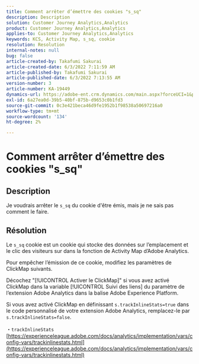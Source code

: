 ```yaml
---
title: Comment arrêter d’émettre des cookies "s_sq"
description: Description
solution: Customer Journey Analytics,Analytics
product: Customer Journey Analytics,Analytics
applies-to: Customer Journey Analytics,Analytics
keywords: KCS, Activity Map, s_sq, cookie
resolution: Resolution
internal-notes: null
bug: false
article-created-by: Takafumi Sakurai
article-created-date: 6/3/2022 7:11:59 AM
article-published-by: Takafumi Sakurai
article-published-date: 6/3/2022 7:13:55 AM
version-number: 3
article-number: KA-19449
dynamics-url: https://adobe-ent.crm.dynamics.com/main.aspx?forceUCI=1&pagetype=entityrecord&etn=knowledgearticle&id=57f2b672-0ce3-ec11-bb3d-000d3a33d4a1
exl-id: 6a27ea0d-39b5-40bf-875b-d9653c0b1fd3
source-git-commit: 0c3e421beca46d9fe1952b1f98538a50697216a0
workflow-type: tm+mt
source-wordcount: '134'
ht-degree: 2%

---
```


# Comment arrêter d’émettre des cookies &quot;s_sq&quot;

## Description

Je voudrais arrêter le `s_sq` du cookie d&#39;être émis, mais je ne sais pas comment le faire.

## Résolution


Le `s_sq` cookie est un cookie qui stocke des données sur l’emplacement et le clic des visiteurs sur dans la fonction de Activity Map d’Adobe Analytics.

Pour empêcher l’émission de ce cookie, modifiez les paramètres de ClickMap suivants.

Décochez &quot;[!UICONTROL Activer le ClickMap]&quot; si vous avez activé ClickMap dans la variable [!UICONTROL Suivi des liens] du paramètre de l’extension Adobe Analytics dans la balise Adobe Experience Platform.

Si vous avez activé ClickMap en définissant `s.trackInlineStats=true` dans le code personnalisé de votre extension Adobe Analytics, remplacez-le par `s.trackInlineStats=false`.

・`trackInlineStats`
[https://experienceleague.adobe.com/docs/analytics/implementation/vars/config-vars/trackinlinestats.html](https://experienceleague.adobe.com/docs/analytics/implementation/vars/config-vars/trackinlinestats.html)
